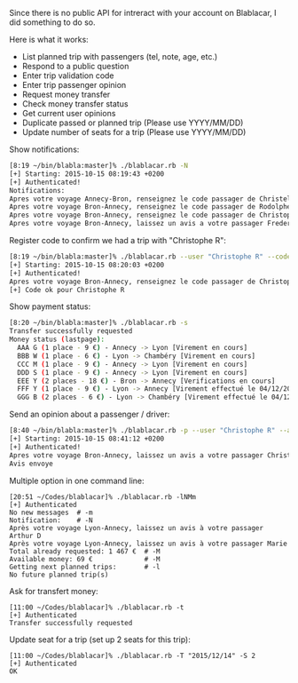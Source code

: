 Since there is no public API for intreract with your account on Blablacar, I did something to do so.

Here is what it works:
+ List planned trip with passengers (tel, note, age, etc.)
+ Respond to a public question
+ Enter trip validation code
+ Enter trip passenger opinion
+ Request money transfer
+ Check money transfer status
+ Get current user opinions
+ Duplicate passed or planned trip (Please use YYYY/MM/DD)
+ Update number of seats for a trip (Please use YYYY/MM/DD)

Show notifications:
```bash
[8:19 ~/bin/blabla:master]% ./blablacar.rb -N
[+] Starting: 2015-10-15 08:19:43 +0200
[+] Authenticated!
Notifications:
Apres votre voyage Annecy-Bron, renseignez le code passager de Christel C pour recevoir €9 rapidement.
Apres votre voyage Bron-Annecy, renseignez le code passager de Rodolphe B pour recevoir €9 rapidement.
Apres votre voyage Bron-Annecy, renseignez le code passager de Christophe R pour recevoir €9 rapidement.
Apres votre voyage Bron-Annecy, laissez un avis a votre passager Frederic O
```

Register code to confirm we had a trip with "Christophe R":
```bash
[8:19 ~/bin/blabla:master]% ./blablacar.rb --user "Christophe R" --code GIRSXK
[+] Starting: 2015-10-15 08:20:03 +0200
[+] Authenticated!
Apres votre voyage Bron-Annecy, renseignez le code passager de Christophe R pour recevoir €9 rapidement.
[+] Code ok pour Christophe R
```

Show payment status:
```bash
[8:20 ~/bin/blabla:master]% ./blablacar.rb -s
Transfer successfully requested
Money status (lastpage):
  AAA G (1 place - 9 €) - Annecy -> Lyon [Virement en cours]
  BBB W (1 place - 6 €) - Lyon -> Chambéry [Virement en cours]
  CCC M (1 place - 9 €) - Annecy -> Lyon [Virement en cours]
  DDD S (1 place - 9 €) - Annecy -> Lyon [Virement en cours]
  EEE Y (2 places - 18 €) - Bron -> Annecy [Verifications en cours]
  FFF Y (1 place - 9 €) - Lyon -> Annecy [Virement effectué le 04/12/2015]
  GGG B (2 places - 6 €) - Lyon -> Chambéry [Virement effectué le 04/12/2015]
```

Send an opinion about a passenger / driver:
```bash
[8:40 ~/bin/blabla:master]% ./blablacar.rb -p --user "Christophe R" --avis "Sympa, ponctuel. Des discussions vraiment interessantes\!\! Je recommande" --note 5
[+] Starting: 2015-10-15 08:41:12 +0200
[+] Authenticated!
Apres votre voyage Bron-Annecy, laissez un avis a votre passager Christophe R
Avis envoye
```
Multiple option in one command line:
```
[20:51 ~/Codes/blablacar]% ./blablacar.rb -lNMm
[+] Authenticated
No new messages  # -m
Notification:    # -N
Après votre voyage Lyon-Annecy, laissez un avis à votre passager Arthur D
Après votre voyage Lyon-Annecy, laissez un avis à votre passager Marie
Total already requested: 1 467 €  # -M
Available money: 69 €             # -M
Getting next planned trips:       # -l
No future planned trip(s)
```

Ask for transfert money:
```
[11:00 ~/Codes/blablacar]% ./blablacar.rb -t
[+] Authenticated
Transfer successfully requested
```

Update seat for a trip (set up 2 seats for this trip):
```
[11:00 ~/Codes/blablacar]% ./blablacar.rb -T "2015/12/14" -S 2
[+] Authenticated
OK
```
